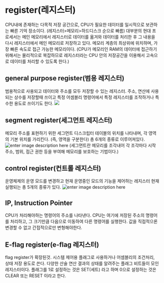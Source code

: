 # register(레지스터)
CPU내에 존재하는 다목적 저장 공간으로, 
CPU가 필요한 데이터를 일시적으로 보관하는 빠른 기억 장소이다. (레지스터>메모리>하드디스크 순으로 빠름)
대부분의 현대 프로세서는 메인 메모리에서 레지스터로 데이터를 옮겨와 
데이터를 처리한 후 그 내용을 다시 레지스터에서 메인 메모리로 저장하고 있다.
메모리 계층의 최상위에 위치하며, 가장 빠른 속도로 접근 가능한 메모리이다.
(CPU가 메모리인 RAM의 데이터에 접근하기 위해서는 물리적으로 복잡하므로 
레지스터라는 CPU 안의 저장공간을 이용해서 고속으로 데이터를 처리할 수 있도록 한다.)

## general purpose register(범용 레지스터)
범용적으로 사용되고 데이터와 주소를 모두 저장할 수 있는 레지스터.
주소, 연산에 사용되는 상수를 저장할때 쓰이고 특정 어셈블리 명령어에서 특정 레지스터를 조작하거나 
특수한 용도로 쓰이기도 한다.
![](https://i.imgur.com/9HmWu8D.png)

## segment register(세그먼트 레지스터)
메모리 주소를 표현하기 위한 세그먼트 디스크립터 테이블의 위치를 나타내며,
각 영역의 기본 위치를 가리킨다. (즉, 영역을 구분한다)
총 6개의 종류로 이루어져있다.
![enter image description here](https://i.imgur.com/dd1YtBX.png)
(세그먼트란 메모리를 조각내어 각 조각마다 시작주소, 범위, 접근 권한 등을 부여해 메모리를 보호하는 기법이다.)

## control register(컨트롤 레지스터)
운영체제의 운영 모드를 변경하고 현재 운영중인 모드의 기능을 제어하는 레지스터
현재 실행되는
총 5개의 종류가 있다.
![enter image description here](https://i.imgur.com/csIA8sF.png)

## IP, Instruction Pointer
CPU가 처리해야하는 명령어의 주소를 나타낸다.
CPU는 여기에 저장된 주소의 명령어를 처리하고, 그 크기만큼 다음으로 이동하여 다른 명령어를 실행한다.
값을 직접적으론 변경할 수 없고 간접적으로만 변형해야한다.

## E-flag register(e-flag 레지스터)
flag register가 확장된것.
시스템 제어용 플래그로 사용하거나 어셈블리의 조건처리, 상태 저장 용도로 쓴다.
다양한 산술 연산 결과의 상태를 알려주는 플래그 비트들이 모인 레지스터이다. 
플래그를 1로 설정하는 것은 SET(세트) 라고 하며 0으로 설정하는 것은 CLEAR 또는 RESET 이라고 한다. 
